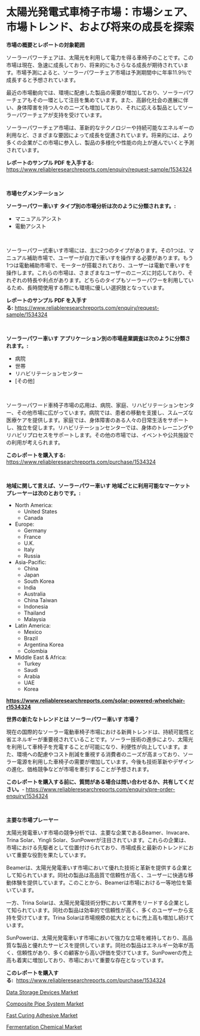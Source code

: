 <p><h1>太陽光発電式車椅子市場：市場シェア、市場トレンド、および将来の成長を探索</h1></p><p><strong>市場の概要とレポートの対象範囲</strong></p>
<p><p>ソーラーパワーチェアは、太陽光を利用して電力を得る車椅子のことです。この市場は現在、急速に成長しており、将来的にもさらなる成長が期待されています。市場予測によると、ソーラーパワーチェア市場は予測期間中に年率11.9％で成長すると予想されています。</p><p>最近の市場動向では、環境に配慮した製品の需要が増加しており、ソーラーパワーチェアもその一環として注目を集めています。また、高齢化社会の進展に伴い、身体障害を持つ人々のニーズも増加しており、それに応える製品としてソーラーパワーチェアが支持を受けています。</p><p>ソーラーパワーチェア市場は、革新的なテクノロジーや持続可能なエネルギーの利用など、さまざまな要因によって成長を促進されています。将来的には、より多くの企業がこの市場に参入し、製品の多様化や性能の向上が進んでいくと予測されています。</p></p>
<p><strong>レポートのサンプル PDF を入手する:</strong> <a href="https://www.reliableresearchreports.com/enquiry/request-sample/1534324">https://www.reliableresearchreports.com/enquiry/request-sample/1534324</a></p>
<p>&nbsp;</p>
<p><strong>市場セグメンテーション</strong></p>
<p><strong>ソーラーパワー車いす タイプ別の市場分析は次のように分類されます。:</strong></p>
<p><ul><li>マニュアルアシスト</li><li>電動アシスト</li></ul></p>
<p>&nbsp;</p>
<p><p>ソーラーパワー式車いす市場には、主に2つのタイプがあります。その1つは、マニュアル補助市場で、ユーザーが自力で車いすを操作する必要があります。もう1つは電動補助市場で、モーターが搭載されており、ユーザーは電動で車いすを操作します。これらの市場は、さまざまなユーザーのニーズに対応しており、それぞれの特長や利点があります。どちらのタイプもソーラーパワーを利用しているため、長時間使用する際にも環境に優しい選択肢となっています。</p></p>
<p><strong>レポートのサンプル PDF を入手する:</strong>&nbsp;<a href="https://www.reliableresearchreports.com/enquiry/request-sample/1534324">https://www.reliableresearchreports.com/enquiry/request-sample/1534324</a></p>
<p>&nbsp;</p>
<p><strong> ソーラーパワー車いす アプリケーション別の市場産業調査は次のように分類されます。:</strong></p>
<p><ul><li>病院</li><li>世帯</li><li>リハビリテーションセンター</li><li>[その他]</li></ul></p>
<p>&nbsp;</p>
<p><p>ソーラーパワード車椅子市場の応用は、病院、家庭、リハビリテーションセンター、その他市場に広がっています。病院では、患者の移動を支援し、スムーズな医療ケアを提供します。家庭では、身体障害のある人々の日常生活をサポートし、独立を促します。リハビリテーションセンターでは、身体のトレーニングやリハビリプロセスをサポートします。その他の市場では、イベントや公共施設での利用が考えられます。</p></p>
<p><strong>このレポートを購入する:</strong>&nbsp; <a href="https://www.reliableresearchreports.com/purchase/1534324">https://www.reliableresearchreports.com/purchase/1534324</a></p>
<p>&nbsp;</p>
<p><strong>地域に関して言えば、ソーラーパワー車いす 地域ごとに利用可能なマーケットプレーヤーは次のとおりです。:</strong></p>
<p><ul>
    <li>
        North America:
        <ul>
            <li>United States</li>
            <li>Canada</li>
        </ul>
    </li>
    <li>
        Europe:
        <ul>
            <li>Germany</li>
            <li>France</li>
            <li>U.K.</li>
            <li>Italy</li>
            <li>Russia</li>
        </ul>
    </li>
    <li>
        Asia-Pacific:
        <ul>
            <li>China</li>
            <li>Japan</li>
            <li>South Korea</li>
            <li>India</li>
            <li>Australia</li>
            <li>China Taiwan</li>
            <li>Indonesia</li>
            <li>Thailand</li>
            <li>Malaysia</li>
        </ul>
    </li>
    <li>
        Latin America:
        <ul>
            <li>Mexico</li>
            <li>Brazil</li>
            <li>Argentina Korea</li>
            <li>Colombia</li>
        </ul>
    </li>
    <li>
        Middle East & Africa:
        <ul>
            <li>Turkey</li>
            <li>Saudi</li>
            <li>Arabia</li>
            <li>UAE</li>
            <li>Korea</li>
        </ul>
    </li>
    </ul></p>
<p><strong><a href="https://www.reliableresearchreports.com/solar-powered-wheelchair-r1534324">https://www.reliableresearchreports.com/solar-powered-wheelchair-r1534324</a></strong>&nbsp;</p>
<p><strong>世界の新たなトレンドとは ソーラーパワー車いす 市場？</strong></p>
<p><p>現在の国際的なソーラー電動車椅子市場における新興トレンドは、持続可能性と省エネルギーが重要視されていることです。ソーラー技術の進歩により、太陽光を利用して車椅子を充電することが可能になり、利便性が向上しています。また、環境への配慮やコスト削減を重視する消費者のニーズが高まっており、ソーラー電源を利用した車椅子の需要が増加しています。今後も技術革新やデザインの進化、価格競争などが市場を牽引することが予想されます。</p></p>
<p><strong>このレポートを購入する前に、質問がある場合は問い合わせるか、共有してください。</strong>- <a href="https://www.reliableresearchreports.com/enquiry/pre-order-enquiry/1534324">https://www.reliableresearchreports.com/enquiry/pre-order-enquiry/1534324</a></p>
<p>&nbsp;</p>
<p><strong>主要な市場プレーヤー</strong></p>
<p><p>太陽光発電車いす市場の競争分析では、主要な企業であるBeamer、Invacare、Trina Solar、Yingli Solar、SunPowerが注目されています。これらの企業は、市場における先駆者として位置付けられており、市場成長と最新のトレンドにおいて重要な役割を果たしています。</p><p>Beamerは、太陽光発電車いす市場において優れた技術と革新を提供する企業として知られています。同社の製品は高品質で信頼性が高く、ユーザーに快適な移動体験を提供しています。このことから、Beamerは市場における一等地位を築いています。</p><p>一方、Trina Solarは、太陽光発電技術分野において業界をリードする企業として知られています。同社の製品は効率的で信頼性が高く、多くのユーザーから支持を受けています。Trina Solarは市場規模の拡大とともに売上高も増加し続けています。</p><p>SunPowerは、太陽光発電車いす市場において強力な立場を維持しており、高品質な製品と優れたサービスを提供しています。同社の製品はエネルギー効率が高く、信頼性があり、多くの顧客から高い評価を受けています。SunPowerの売上高も着実に増加しており、市場において重要な存在となっています。</p></p>
<p><strong>このレポートを購入する:</strong>&nbsp;&nbsp;<a href="https://www.reliableresearchreports.com/purchase/1534324">https://www.reliableresearchreports.com/purchase/1534324</a></p>
<p><p><a href="https://view.publitas.com/reportprime-1/data-storage-devices-market-research-report-reveals-the-latest-trends-and-opportunities-of-this-market-for-period-from-2024-2031/">Data Storage Devices Market</a></p><p><a href="https://issuu.com/reportprime-2/docs/composite-pipe-system-market-size-2030.pptx">Composite Pipe System Market</a></p><p><a href="https://issuu.com/reportprime-2/docs/fast-curing-adhesive-market-size-2030.pptx">Fast Curing Adhesive Market</a></p><p><a href="https://sudsy-motorcycle-bbc.notion.site/Fermentation-Chemical-Market-Furnish-Information-about-Market-Size-Market-Share-Market-Dynamics-a-90e79b90a81e4768856de0e14fc09005">Fermentation Chemical Market</a></p></p>